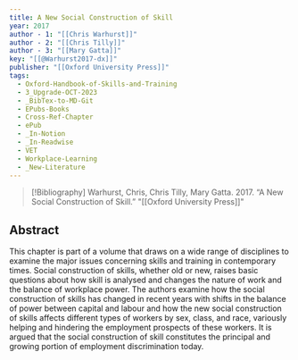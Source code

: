 ```yaml
---
title: A New Social Construction of Skill
year: 2017
author - 1: "[[Chris Warhurst]]"
author - 2: "[[Chris Tilly]]"
author - 3: "[[Mary Gatta]]"
key: "[[@Warhurst2017-dx]]"
publisher: "[[Oxford University Press]]"
tags:
  - Oxford-Handbook-of-Skills-and-Training
  - 3_Upgrade-OCT-2023
  - _BibTex-to-MD-Git
  - EPubs-Books
  - Cross-Ref-Chapter
  - ePub
  - _In-Notion
  - _In-Readwise
  - VET
  - Workplace-Learning
  - _New-Literature
---
```


> [!Bibliography]
> Warhurst, Chris, Chris Tilly, Mary Gatta. 2017. “A New Social Construction of Skill.” "[[Oxford University Press]]"

## Abstract
This chapter is part of a volume that draws on a wide range of disciplines to examine the major issues concerning skills and training in contemporary times. Social construction of skills, whether old or new, raises basic questions about how skill is analysed and changes the nature of work and the balance of workplace power. The authors examine how the social construction of skills has changed in recent years with shifts in the balance of power between capital and labour and how the new social construction of skills affects different types of workers by sex, class, and race, variously helping and hindering the employment prospects of these workers. It is argued that the social construction of skill constitutes the principal and growing portion of employment discrimination today.